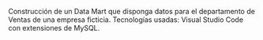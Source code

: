 Construcción de un Data Mart que disponga datos para el departamento de Ventas de una empresa ficticia.
Tecnologías usadas: Visual Studio Code con extensiones de MySQL.
